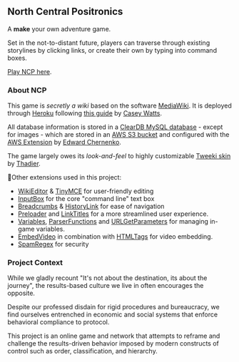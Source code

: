 ## North Central Positronics
A **make** your own adventure game.

Set in the not-to-distant future, players can traverse through existing storylines by clicking links, or create their own by typing into command boxes.

[Play NCP here](https://thesis.calebfergie.com).

### About NCP
This game is *secretly a wiki* based on the software [MediaWiki](https://github.com/wikimedia/mediawiki). It is deployed through [Heroku](https://www.heroku.com/) following [this guide](https://gist.github.com/caseywatts/d04bda6626ef2c6c8f97) by [Casey Watts](https://github.com/caseywatts).

All database information is stored in a [ClearDB MySQL database](https://elements.heroku.com/addons/cleardb) - except for images - which are stored in an [AWS S3 bucket](https://aws.amazon.com/s3/) and configured with the [AWS Extension](https://www.mediawiki.org/wiki/Extension:AWS) by [Edward Chernenko](https://www.mediawiki.org/wiki/User:Edward_Chernenko).

The game largely owes its *look-and-feel* to highly customizable [Tweeki skin](https://github.com/thaider/Tweeki) by [Thadier](https://github.com/thaider).

🙏Other extensions used in this project:
* [WikiEditor](https://www.mediawiki.org/wiki/Extension:WikiEditor) & [TinyMCE](https://www.mediawiki.org/wiki/Extension:TinyMCE) for user-friendly editing
* [InputBox](https://gerrit.wikimedia.org/g/mediawiki/extensions/InputBox) for the core "command line" text box
* [Breadcrumbs](https://www.mediawiki.org/wiki/Extension:BreadCrumbs) & [HistoryLink](https://www.mediawiki.org/wiki/Extension:BrowserHistoryLink) for ease of navigation
* [Preloader](https://www.mediawiki.org/wiki/Extension:Preloader) and [LinkTitles](https://www.mediawiki.org/wiki/Extension:LinkTitles) for a more streamlined user experience.
* [Variables](https://www.mediawiki.org/wiki/Extension:Variables), [ParserFunctions](https://www.mediawiki.org/wiki/Help:Extension:ParserFunctions) and [URLGetParameters](https://www.mediawiki.org/wiki/Extension:UrlGetParameters) for managing in-game variables.
* [EmbedVideo](https://www.mediawiki.org/wiki/Extension:EmbedVideo) in combination with [HTMLTags](https://www.mediawiki.org/wiki/Extension:HTML_Tags) for video embedding.
* [SpamRegex](https://www.mediawiki.org/wiki/Extension:SpamRegex) for security

### Project Context

While we gladly recount "It's not about the destination, its about the journey", the results-based culture we live in often encourages the opposite.

Despite our professed disdain for rigid procedures and bureaucracy, we find ourselves entrenched in economic and social systems that enforce behavioral compliance to protocol.

This project is an online game and network that attempts to reframe and challenge the results-driven behavior imposed by modern constructs of control such as order, classification, and hierarchy.
